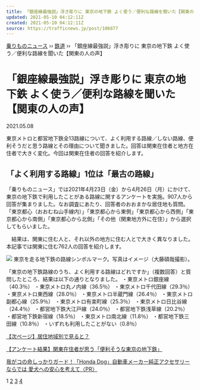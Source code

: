 ```yaml
---
title: 「銀座線最強説」浮き彫りに 東京の地下鉄 よく使う／便利な路線を聞いた【関東の人の声】
updated: 2021-05-10 04:12:11Z
created: 2021-05-10 04:12:11Z
source: https://trafficnews.jp/post/106877
---
```


[乗りものニュース](https://trafficnews.jp/) ›› [鉄道](https://trafficnews.jp/category/railway) ›› 「銀座線最強説」浮き彫りに 東京の地下鉄 よく使う／便利な路線を聞いた【関東の人の声】

# 「銀座線最強説」浮き彫りに 東京の地下鉄 よく使う／便利な路線を聞いた【関東の人の声】

2021.05.08

東京メトロと都営地下鉄全13路線について、よく利用する路線／しない路線、便利そうだと思う路線とその理由について聞きました。回答は関東在住者と地方在住者で大きく変化。今回は関東在住者の回答を紹介します。

## 「よく利用する路線」1位は「最古の路線」

「乗りものニュース」では2021年4月23日（金）から4月26日（月）にかけて、東京の地下鉄で利用したことがある路線に関するアンケートを実施。907人から回答が集まりました。なお調査にあたり、回答者のおおまかな居住地も質問。「東京都心（おおむね山手線内）」「東京都心から東側」「東京都心から西側」「東京都心から南側」「東京都心から北側」「その他（関東地方外に在住）」から選択してもらいました。

　結果は、関東に住む人と、それ以外の地方に住む人とで大きく異なりました。本記事では関東に住む762人の回答を紹介します。

 [![](https://contents.trafficnews.jp/image/000/045/150/large_210428_subway_01.jpg)](https://trafficnews.jp/photo/106877#photo3) 東京を走る地下鉄の路線シンボルマーク。写真はイメージ（大藤碩哉撮影）。

「東京の地下鉄路線のうち、よく利用する路線はどれですか」（複数回答）と質問したところ、結果は以下の通りとなりました。
・東京メトロ銀座線（40.3％）
・東京メトロ丸ノ内線（36.5％）
・東京メトロ千代田線（29.3％）
・東京メトロ東西線（28.0％）
・東京メトロ半蔵門線（26.4％）
・東京メトロ副都心線（25.9％）
・東京メトロ有楽町線（25.3％）
・東京メトロ日比谷線（24.4％）
・都営地下鉄大江戸線（24.0％）
・都営地下鉄浅草線（20.2％）
・都営地下鉄新宿線（18.5％）
・東京メトロ南北線（11.8％）
・都営地下鉄三田線（10.8％）
・いずれも利用したことがない（0.8％）

 [【次ページ】居住地域別で見ると？](https://trafficnews.jp/post/106877/2)

 [【アンケート結果】関東在住者が思う「便利そうな東京の地下鉄」](https://trafficnews.jp/photo/106877)

 [我がコの命しっかりガード！「Honda Dog」自動車メーカー純正アクセサリーならでは 愛犬への安心を考えて〈PR〉](https://trafficnews.jp/publicity/hondadog2104)

 1  [2](https://trafficnews.jp/post/106877/2)  [3](https://trafficnews.jp/post/106877/3)  [4](https://trafficnews.jp/post/106877/4)